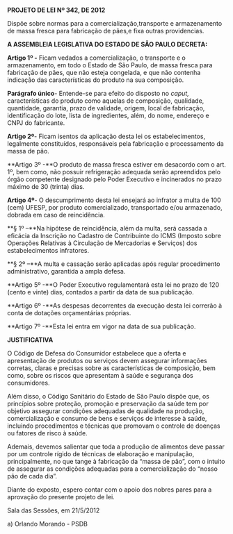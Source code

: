   

**PROJETO DE LEI Nº 342, DE 2012**

  

Dispõe sobre normas para a comercialização,transporte e armazenamento de
massa fresca para fabricação de pães,e fixa outras providencias.

  

  

**A ASSEMBLEIA LEGISLATIVA DO ESTADO DE SÃO PAULO DECRETA:**

  

**Artigo 1º -** Ficam vedados a comercialização, o transporte e o
armazenamento, em todo o Estado de São Paulo, de massa fresca para
fabricação de pães, que não esteja congelada, e que não contenha
indicação das características do produto na sua composição.

**Parágrafo único**- Entende-se para efeito do disposto no *caput,*
características do produto como aquelas de composição, qualidade,
quantidade, garantia, prazo de validade, origem, local de fabricação,
identificação do lote, lista de ingredientes, além, do nome, endereço e
CNPJ do fabricante.

**Artigo 2º**- Ficam isentos da aplicação desta lei os estabelecimentos,
legalmente constituídos, responsáveis pela fabricação e processamento da
massa de pão.

**Artigo 3º -**O produto de massa fresca estiver em desacordo com o art.
1º, bem como, não possuir refrigeração adequada serão apreendidos pelo
órgão competente designado pelo Poder Executivo e incinerados no prazo
máximo de 30 (trinta) dias.

**Artigo 4º**- O descumprimento desta lei ensejará ao infrator a multa
de 100 (cem) UFESP, por produto comercializado, transportado e/ou
armazenado, dobrada em caso de reincidência.

**§ 1º –**Na hipótese de reincidência, além da multa, será cassada a
eficácia da Inscrição no Cadastro de Contribuinte do ICMS (Imposto sobre
Operações Relativas à Circulação de Mercadorias e Serviços) dos
estabelecimentos infratores.

**§ 2º –**A multa e cassação serão aplicadas após regular procedimento
administrativo, garantida a ampla defesa.

**Artigo 5º -**O Poder Executivo regulamentará esta lei no prazo de 120
(cento e vinte) dias, contados a partir da data de sua publicação.

**Artigo 6º -**As despesas decorrentes da execução desta lei correrão à
conta de dotações orçamentárias próprias.

**Artigo 7º -**Esta lei entra em vigor na data de sua publicação.

  

  

  

  

  

**JUSTIFICATIVA**

  

  

  

O Código de Defesa do Consumidor estabelece que a oferta e apresentação
de produtos ou serviços devem assegurar informações corretas, claras e
precisas sobre as características de composição, bem como, sobre os
riscos que apresentam à saúde e segurança dos consumidores.

Além disso, o Código Sanitário do Estado de São Paulo dispõe que, os
princípios sobre proteção, promoção e preservação da saúde tem por
objetivo assegurar condições adequadas de qualidade na produção,
comercialização e consumo de bens e serviços de interesse à saúde,
incluindo procedimentos e técnicas que promovam o controle de doenças ou
fatores de risco à saúde.

Ademais, devemos salientar que toda a produção de alimentos deve passar
por um controle rígido de técnicas de elaboração e manipulação,
principalmente, no que tange à fabricação da “massa de pão”, com o
intuito de assegurar as condições adequadas para a comercialização do
“nosso pão de cada dia”.

Diante do exposto, espero contar com o apoio dos nobres pares para a
aprovação do presente projeto de lei.

  

Sala das Sessões, em 21/5/2012

  

a) Orlando Morando - PSDB

  

